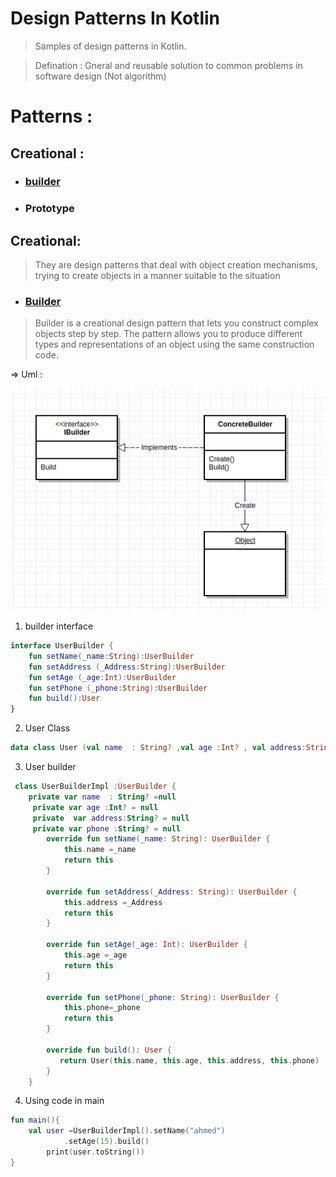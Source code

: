 # Design Patterns In Kotlin
> Samples of design patterns in Kotlin.

> Defination : Gneral and reusable solution to common problems in software design (Not algorithm)
 
# Patterns :
## Creational : 
* ### [builder](###Builder)
* ### Prototype
## Creational:
> They are design patterns that deal with object creation mechanisms, trying to create objects in a manner suitable to the situation

* ### [Builder](https://github.com/ahmedsamir9/DesignPatternsInkotlin-/tree/master/src/Builder)
> Builder is a creational design pattern that lets you construct complex objects step by step. The pattern allows you to produce different types and representations of an object using the same construction code.

=> Uml : 

<img  src="/umls/builder.png">


1. builder interface 
```kotlin
interface UserBuilder {
    fun setName(_name:String):UserBuilder
    fun setAddress (_Address:String):UserBuilder
    fun setAge (_age:Int):UserBuilder
    fun setPhone (_phone:String):UserBuilder
    fun build():User
}
```
2. User Class 
``` kotlin
data class User (val name  : String? ,val age :Int? , val address:String?,val phone :String?) {}
```
3. User builder
```kotlin
 class UserBuilderImpl :UserBuilder {
    private var name  : String? =null
     private var age :Int? = null
     private  var address:String? = null
     private var phone :String? = null
        override fun setName(_name: String): UserBuilder {
            this.name =_name
            return this
        }

        override fun setAddress(_Address: String): UserBuilder {
            this.address =_Address
            return this
        }

        override fun setAge(_age: Int): UserBuilder {
            this.age =_age
            return this
        }

        override fun setPhone(_phone: String): UserBuilder {
            this.phone=_phone
            return this
        }

        override fun build(): User {
           return User(this.name, this.age, this.address, this.phone)
        }
    }
```
4. Using code in main 
```kotlin 
fun main(){
    val user =UserBuilderImpl().setName("ahmed")
            .setAge(15).build()
        print(user.toString())
}
```

